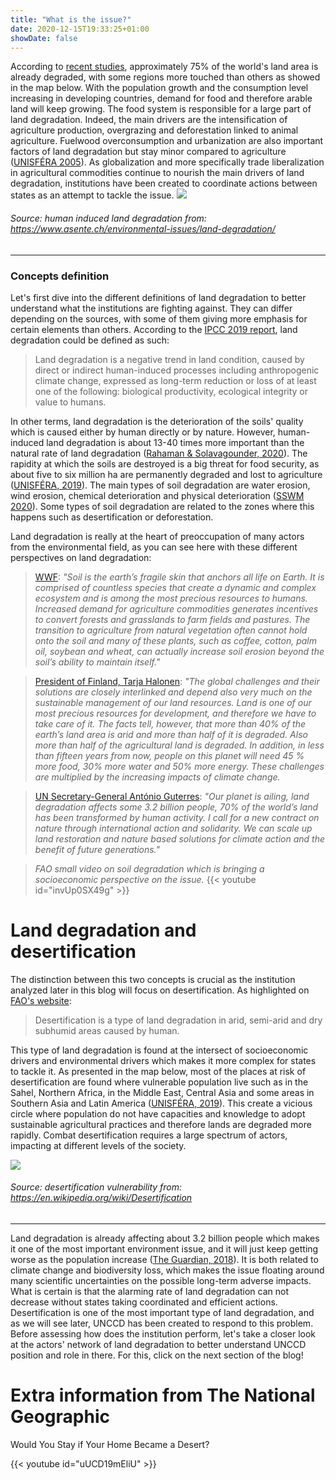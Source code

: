 ```yaml
---
title: "What is the issue?"
date: 2020-12-15T19:33:25+01:00
showDate: false
---
```



According to [recent studies](https://www.nationalgeographic.com/science/article/ipbes-land-degradation-environmental-damage-report-spd), approximately 75% of the world's land area is already degraded, with some regions more touched than others as showed in the map below. With the population growth and the consumption level increasing in developing countries, demand for food and therefore arable land will keep growing. The food system is responsible for a large part of land degradation. Indeed, the main drivers are the intensification of agriculture production, overgrazing and deforestation linked to animal agriculture. Fuelwood overconsumption and urbanization are also important factors of land degradation but stay minor compared to agriculture ([UNISFÉRA 2005](http://hubrural.org/IMG/pdf/unisfera_from_boom_to_dust.pdf)). As globalization and more specifically trade liberalization in agricultural commodities continue to nourish the main drivers of land degradation, institutions have been created to coordinate actions between states as an attempt to tackle the issue.
![](/soildegradation.png)

###### Source: human induced land degradation from: https://www.asente.ch/environmental-issues/land-degradation/ 

---
 ### Concepts definition
 
Let's first dive into the different definitions of land degradation to better understand what the institutions are fighting against. They can differ depending on the sources, with some of them giving more emphasis for certain elements than others. According to the [IPCC 2019 report](https://www.ipcc.ch/site/assets/uploads/sites/4/2019/11/07_Chapter-4.pdf), land degradation could be defined as such:

> Land degradation is a negative trend in land condition, caused by direct or indirect human-induced processes including anthropogenic climate change, expressed as long-term reduction or loss of at least one of the following: biological productivity, ecological integrity or value to humans.

In other terms, land degradation is the deterioration of the soils' quality which is caused either by human directly or by nature. However, human-induced land degradation is about 13-40 times more important than the natural rate of land degradation ([Rahaman & Solavagounder, 2020](https://www.researchgate.net/publication/348324052_Natural_And_Human-Induced_Land_Degradation_And_Its_Impact_Using_Geospatial_Approach_In_The_Kallar_Watershed_Of_Tamil_Nadu_India)). The rapidity at which the soils are destroyed is a big threat for food security, as about five to six million ha are permanently degraded and lost to agriculture ([UNISFÉRA, 2019](http://hubrural.org/IMG/pdf/unisfera_from_boom_to_dust.pdf)). The main types of soil degradation are water erosion, wind erosion, chemical deterioration and physical deterioration ([SSWM 2020](https://sswm.info/sswm-university-course/module-8-water-and-sanitation-future-challenges/further-resources-phosphorus/soil-degradation)). Some types of soil degradation are related to the zones where this happens such as desertification or deforestation.

Land degradation is really at the heart of preoccupation of many actors from the environmental field, as you can see here with these different perspectives on land degradation: 

> [WWF](https://www.worldwildlife.org/threats/soil-erosion-and-degradation): _"Soil is the earth’s fragile skin that anchors all life on Earth. It is comprised of countless species that create a dynamic and complex ecosystem and is among the most precious resources to humans. Increased demand for agriculture commodities generates incentives to convert forests and grasslands to farm fields and pastures. The transition to agriculture from natural vegetation often cannot hold onto the soil and many of these plants, such as coffee, cotton, palm oil, soybean and wheat, can actually increase soil erosion beyond the soil’s ability to maintain itself."_

> [President of Finland, Tarja Halonen](https://presidenthalonen.fi/en/news/key-note-speech-by-president-halonen-at-the-world-day-to-combat-desertification-2/): _"The global challenges and their solutions are closely interlinked and depend also very much on the sustainable management of our land resources. Land is one of our most precious resources for development, and therefore we have to take care of it. The facts tell, however, that more than 40% of the earth’s land area is arid and more than half of it is degraded. Also more than half of the agricultural land is degraded. In addition, in less than fifteen years from now, people on this planet will need 45 % more food, 30% more water and 50% more energy. These challenges are multiplied by the increasing impacts of climate change._

> [UN Secretary-General António Guterres](https://www.unccd.int/high-level-dialogue-desertification-land-degradation-and-drought): _"Our planet is ailing, land degradation affects some 3.2 billion people, 70% of the world’s land has been transformed by human activity. I call for a new contract on nature through international action and solidarity. We can scale up land restoration and nature based solutions for climate action and the benefit of future generations."_

> _FAO small video on soil degradation which is bringing a socioeconomic perspective on the issue._
{{< youtube id="invUp0SX49g" >}}


# Land degradation and desertification

The distinction between this two concepts is crucial as the institution analyzed later in this blog will focus on desertification. As highlighted on [FAO's website](http://www.fao.org/3/v4360e/v4360e03.htm#:~:text=type%20of%20degradation.-,Types%20of%20land%20degradation%20assessed,lowering%20of%20the%20water%20table.):

> Desertification is a type of land degradation in arid, semi-arid and dry subhumid areas caused by human.

This type of land degradation is found at the intersect of socioeconomic drivers and environmental drivers which makes it more complex for states to tackle it. As presented in the map below, most of the places at risk of desertification are found where vulnerable population live such as in the Sahel, Northern Africa, in the Middle East, Central Asia and some areas in Southern Asia and Latin America ([UNISFÉRA, 2019](http://hubrural.org/IMG/pdf/unisfera_from_boom_to_dust.pdf)). This create a vicious circle where population do not have capacities and knowledge to adopt sustainable agricultural practices and therefore lands are degraded more rapidly. Combat desertification requires a large spectrum of actors, impacting at different levels of the society.

![](/Desertification.png)
###### Source: desertification vulnerability from: https://en.wikipedia.org/wiki/Desertification 
___

Land degradation is already affecting about 3.2 billion people which makes it one of the most important environment issue, and it will just keep getting worse as the population increase ([The Guardian, 2018](https://www.theguardian.com/environment/2018/mar/26/land-degradation-is-undermining-human-wellbeing-un-report-warns)). It is both related to climate change and biodiversity loss, which makes the issue floating around many scientific uncertainties on the possible long-term adverse impacts. What is certain is that the alarming rate of land degradation can not decrease without states taking coordinated and efficient actions. Desertification is one of the most important type of land degradation, and as we will see later, UNCCD has been created to respond to this problem. Before assessing how does the institution perform, let's take a closer look at the actors' network of land degradation to better understand UNCCD position and role in there. For this, click on the next section of the blog!

# Extra information from The National Geographic

Would You Stay if Your Home Became a Desert?

{{< youtube id="uUCD19mEliU" >}}

